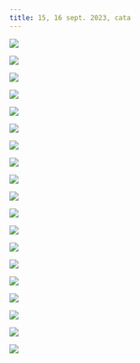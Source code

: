 ```yaml
---
title: 15, 16 sept. 2023, cata
---
```


![](DSC_0016.jpg)

![](DSC_0051.jpg)

![](DSC_0064.jpg)

![](DSC_0068.jpg)

![](DSC_0069.jpg)

![](DSC_0073.jpg)

![](DSC_0076.jpg)

![](DSC_0083.jpg)

![](DSC_0084.jpg)

![](DSC_0086.jpg)

![](DSC_0088.jpg)

![](DSC_0092.jpg)

![](DSC_0093.jpg)

![](DSC_0097.jpg)

![](DSC_0102.jpg)

![](DSC_0106.jpg)

![](DSC_0111.jpg)

![](DSC_0114.jpg)

![](DSC_0119.jpg)